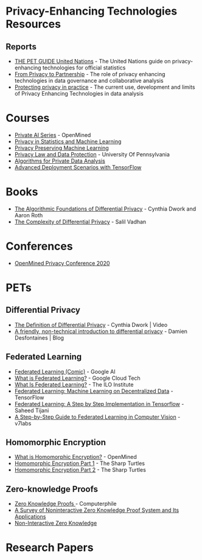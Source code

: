 # Privacy-Enhancing Technologies Resources

## Reports

- [THE PET GUIDE	United Nations](https://unstats.un.org/bigdata/task-teams/privacy/guide/2023_UN%20PET%20Guide.pdf) - The United Nations guide on privacy-enhancing technologies for official statistics	
- [From Privacy to Partnership](https://royalsociety.org/-/media/policy/projects/privacy-enhancing-technologies/From-Privacy-to-Partnership.pdf) - The role of privacy enhancing
technologies in data governance
and collaborative analysis
- [Protecting privacy in practice](https://royalsociety.org/-/media/policy/projects/privacy-enhancing-technologies/Protecting-privacy-in-practice.pdf) - The current use, development
and limits of Privacy Enhancing Technologies in data analysis


# Courses

- [Private AI Series](https://courses.openmined.org/) - OpenMined
- [Privacy in Statistics and Machine Learning](https://dpcourse.github.io/)
- [Privacy Preserving Machine Learning](http://researchers.lille.inria.fr/abellet/teaching/private_machine_learning_course.html)
- [Privacy Law and Data Protection](https://www.coursera.org/learn/privacy-law-data-protection) - University Of Pennsylvania
- [Algorithms for Private Data Analysis](http://www.gautamkamath.com/CS860-fa2020.html)
- [Advanced Deployment Scenarios with TensorFlow](https://www.coursera.org/learn/advanced-deployment-scenarios-tensorflow)

# Books

- [The Algorithmic Foundations of Differential Privacy](https://www.cis.upenn.edu/~aaroth/Papers/privacybook.pdf) - Cynthia Dwork and  Aaron Roth
- [The Complexity of Differential Privacy](https://privacytools.seas.harvard.edu/files/privacytools/files/complexityprivacy_1.pdf) - Salil Vadhan

# Conferences

- [OpenMined Privacy Conference 2020](https://pricon.openmined.org/)

# PETs

## Differential Privacy

- [The Definition of Differential Privacy](https://youtu.be/lg-VhHlztqo) - Cynthia Dwork | Video
- [A friendly, non-technical introduction to differential privacy](https://desfontain.es/privacy/friendly-intro-to-differential-privacy.html) - Damien Desfontaines | Blog


## Federated Learning

- [Federated Learning (Comic)](https://federated.withgoogle.com/) - Google AI
- [What is Federated Learning?](https://www.youtube.com/watch?v=X8YYWunttOY) - Google Cloud Tech
- [What Is Federated Learning?](https://www.youtube.com/watch?v=L051wWyRG9E) - The ILO Institute
- [Federated Learning: Machine Learning on Decentralized Data](https://www.youtube.com/watch?v=89BGjQYA0uE) - TensorFlow
- [Federated Learning: A Step by Step Implementation in Tensorflow](https://towardsdatascience.com/federated-learning-a-step-by-step-implementation-in-tensorflow-aac568283399) - Saheed Tijani
- [A Step-by-Step Guide to Federated Learning in Computer Vision](https://www.v7labs.com/blog/federated-learning-guide) - v7labs

## Homomorphic Encryption

- [What is Homomorphic Encryption?](https://youtu.be/2TVqFGu1vhw) - OpenMined
- [Homomorphic Encryption Part 1](https://youtu.be/NBO7t_NVvCc) - The Sharp Turtles
- [Homomorphic Encryption Part 2](https://youtu.be/Kfwo-S2jZv4) - The Sharp Turtles

## Zero-knowledge Proofs

- [Zero Knowledge Proofs ](https://youtu.be/HUs1bH85X9I) - Computerphile
- [A Survey of Noninteractive Zero Knowledge Proof System and Its Applications](https://www.ncbi.nlm.nih.gov/pmc/articles/PMC4032740/)
- [Non-Interactive Zero Knowledge](https://apps.dtic.mil/sti/pdfs/ADA222698.pdf)

# Research Papers


